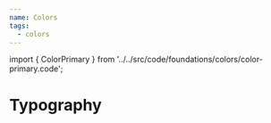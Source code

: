 ```yaml
---
name: Colors
tags:
  - colors
---
```


<!-- CODE IMPORTS -->

import { ColorPrimary } from '../../src/code/foundations/colors/color-primary.code';

<!-- END CODE IMPORTS -->

# Typography

<ColorPrimary />

